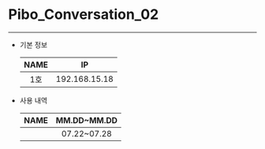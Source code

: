 # Pibo_Conversation_02
---

* 기본 정보

    |NAME|IP|
    |:---:|:---:|
    |1호|192.168.15.18|


* 사용 내역

    |NAME|MM.DD~MM.DD|
    |:---:|:---:|
    ||07.22~07.28|

